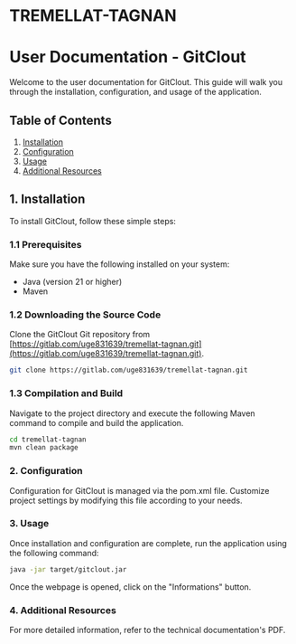# TREMELLAT-TAGNAN

# User Documentation - GitClout

Welcome to the user documentation for GitClout. This guide will walk you through the installation, configuration, and usage of the application.

## Table of Contents

1. [Installation](#installation)
2. [Configuration](#configuration)
3. [Usage](#usage)
4. [Additional Resources](#additional-resources)

## 1. Installation <a name="installation"></a>

To install GitClout, follow these simple steps:

### 1.1 Prerequisites

Make sure you have the following installed on your system:

- Java (version 21 or higher)
- Maven

### 1.2 Downloading the Source Code

Clone the GitClout Git repository from [https://gitlab.com/uge831639/tremellat-tagnan.git](https://gitlab.com/uge831639/tremellat-tagnan.git).

```bash
git clone https://gitlab.com/uge831639/tremellat-tagnan.git
```

### 1.3 Compilation and Build

Navigate to the project directory and execute the following Maven command to compile and build the application.

```bash
cd tremellat-tagnan
mvn clean package
```
### 2. Configuration <a name="configuration"></a>

Configuration for GitClout is managed via the pom.xml file. Customize project settings by modifying this file according to your needs.

### 3. Usage <a name="usage"></a>

Once installation and configuration are complete, run the application using the following command:

```bash
java -jar target/gitclout.jar
```

Once the webpage is opened, click on the "Informations" button.

### 4. Additional Resources <a name="additional-resources"></a>

For more detailed information, refer to the technical documentation's PDF.
